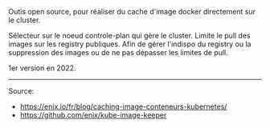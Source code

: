 
Outis open source, pour réaliser du cache d'image docker directement sur le cluster.

Sélecteur sur le noeud controle-plan qui gère le cluster.
Limite le pull des images sur les registry publiques. Afin de gérer l'indispo du registry ou la suppression des images ou de ne pas dépasser les limites de pull.

1er version en 2022.

--- 

Source:
- https://enix.io/fr/blog/caching-image-conteneurs-kubernetes/
- https://github.com/enix/kube-image-keeper